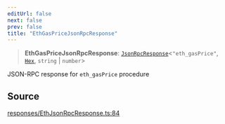 ```yaml
---
editUrl: false
next: false
prev: false
title: "EthGasPriceJsonRpcResponse"
---
```


> **EthGasPriceJsonRpcResponse**: [`JsonRpcResponse`](/reference/jsonrpc/type-aliases/jsonrpcresponse/)\<`"eth_gasPrice"`, [`Hex`](/reference/utils/type-aliases/hex/), `string` \| `number`\>

JSON-RPC response for `eth_gasPrice` procedure

## Source

[responses/EthJsonRpcResponse.ts:84](https://github.com/evmts/tevm-monorepo/blob/main/packages/procedures-types/src/responses/EthJsonRpcResponse.ts#L84)

